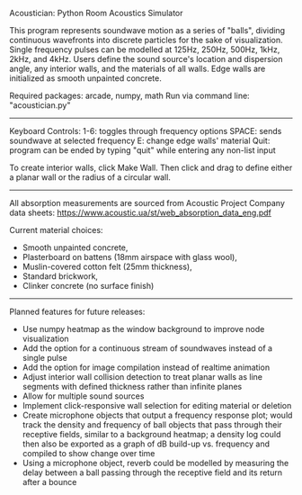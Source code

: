 Acoustician: Python Room Acoustics Simulator

This program represents soundwave motion as a series of "balls", dividing
continuous wavefronts into discrete particles for the sake of visualization.
Single frequency pulses can be modelled at 125Hz, 250Hz, 500Hz, 1kHz, 2kHz, and
4kHz. Users define the sound source's location and dispersion angle, any
interior walls, and the materials of all walls. Edge walls are initialized as
smooth unpainted concrete.

Required packages: arcade, numpy, math
Run via command line: "acoustician.py"

-------------------------------------------------------------------------------
Keyboard Controls:
1-6: toggles through frequency options
SPACE: sends soundwave at selected frequency
E: change edge walls' material
Quit: program can be ended by typing "quit" while entering any non-list input

To create interior walls, click Make Wall. Then click and drag to define either
a planar wall or the radius of a circular wall.

-------------------------------------------------------------------------------
All absorption measurements are sourced from Acoustic Project Company data
sheets: https://www.acoustic.ua/st/web_absorption_data_eng.pdf

Current material choices:
- Smooth unpainted concrete,
- Plasterboard on battens (18mm airspace with glass wool),
- Muslin-covered cotton felt (25mm thickness),
- Standard brickwork,
- Clinker concrete (no surface finish)

-------------------------------------------------------------------------------
Planned features for future releases:
- Use numpy heatmap as the window background to improve node visualization
- Add the option for a continuous stream of soundwaves instead of a single pulse
- Add the option for image compilation instead of realtime animation
- Adjust interior wall collision detection to treat planar walls as line
    segments with defined thickness rather than infinite planes
- Allow for multiple sound sources
- Implement click-responsive wall selection for editing material or deletion
- Create microphone objects that output a frequency response plot; would track
    the density and frequency of ball objects that pass through their receptive
    fields, similar to a background heatmap; a density log could then also be
    exported as a graph of dB build-up vs. frequency and compiled to show change
    over time
- Using a microphone object, reverb could be modelled by measuring the delay
    between a ball passing through the receptive field and its return after a
    bounce
